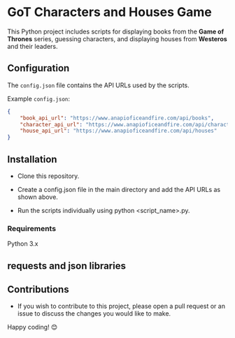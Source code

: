 # GoT Characters and Houses Game

This Python project includes scripts for displaying books from the **Game of Thrones** series, guessing characters, and displaying houses from **Westeros** and their leaders.

## Configuration

The `config.json` file contains the API URLs used by the scripts.

Example `config.json`:

```json
{
    "book_api_url": "https://www.anapioficeandfire.com/api/books",
    "character_api_url": "https://www.anapioficeandfire.com/api/characters",
    "house_api_url": "https://www.anapioficeandfire.com/api/houses"
}
```

## Installation

- Clone this repository.

- Create a config.json file in the main directory and add the API URLs as shown above.

- Run the scripts individually using python <script_name>.py.

### Requirements
  Python 3.x

## requests and json libraries

## Contributions
 - If you wish to contribute to this project, please open a pull request or an issue to discuss the changes you would like to make.

 Happy coding! 😊
